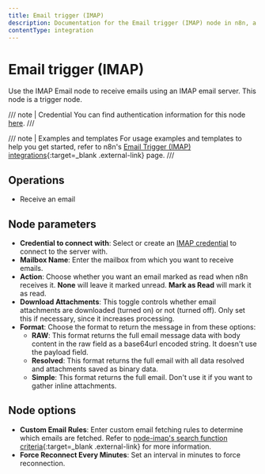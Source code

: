 ```yaml
---
title: Email trigger (IMAP)
description: Documentation for the Email trigger (IMAP) node in n8n, a workflow automation platform. Includes guidance on usage, and links to examples.
contentType: integration
---
```


# Email trigger (IMAP)

Use the IMAP Email node to receive emails using an IMAP email server. This node is a trigger node.

/// note | Credential
You can find authentication information for this node [here](/integrations/builtin/credentials/imap/).
///

/// note | Examples and templates
For usage examples and templates to help you get started, refer to n8n's [Email Trigger (IMAP) integrations](https://n8n.io/integrations/email-trigger-imap/){:target=_blank .external-link} page.
///

## Operations

- Receive an email

## Node parameters

* **Credential to connect with**: Select or create an [IMAP credential](/integrations/builtin/credentials/imap/) to connect to the server with.
* **Mailbox Name**: Enter the mailbox from which you want to receive emails.
* **Action**: Choose whether you want an email marked as read when n8n receives it. **None** will leave it marked unread. **Mark as Read** will mark it as read.
* **Download Attachments**: This toggle controls whether email attachments are downloaded (turned on) or not (turned off). Only set this if necessary, since it increases processing.
* **Format**: Choose the format to return the message in from these options:
    * **RAW**: This format returns the full email message data with body content in the raw field as a base64url encoded string. It doesn't use the payload field.
    * **Resolved**: This format returns the full email with all data resolved and attachments saved as binary data.
    * **Simple**: This format returns the full email. Don't use it if you want to gather inline attachments.

## Node options

* **Custom Email Rules**: Enter custom email fetching rules to determine which emails are fetched. Refer to [node-imap's search function criteria](https://github.com/mscdex/node-imap){:target=_blank .external-link} for more information.
* **Force Reconnect Every Minutes**: Set an interval in minutes to force reconnection.
